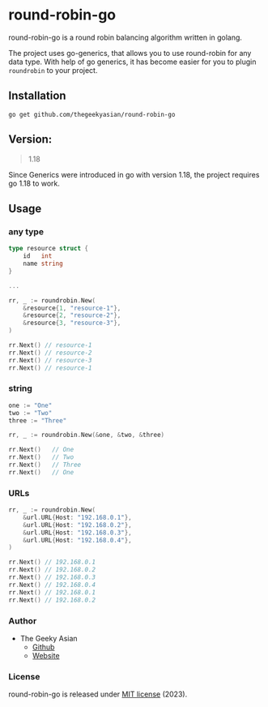 # round-robin-go

round-robin-go is a round robin balancing algorithm written in golang. 

The project uses go-generics, that allows you to use round-robin for any data type. With help of go generics, it has become easier for you to plugin `roundrobin` to your project.

## Installation
```shell
go get github.com/thegeekyasian/round-robin-go
```

## Version:
> 1.18

Since Generics were introduced in go with version 1.18, the project requires go 1.18 to work.

## Usage

### any type
```go
type resource struct {
    id   int
    name string
}

...

rr, _ := roundrobin.New(
    &resource{1, "resource-1"},
    &resource{2, "resource-2"},
    &resource{3, "resource-3"},
)

rr.Next() // resource-1
rr.Next() // resource-2
rr.Next() // resource-3
rr.Next() // resource-1
```

### string
```go
one := "One"
two := "Two"
three := "Three"

rr, _ := roundrobin.New(&one, &two, &three)

rr.Next()	// One
rr.Next()	// Two
rr.Next()	// Three
rr.Next()	// One
```

### URLs
```go
rr, _ := roundrobin.New(
    &url.URL{Host: "192.168.0.1"},
    &url.URL{Host: "192.168.0.2"},
    &url.URL{Host: "192.168.0.3"},
    &url.URL{Host: "192.168.0.4"},
)

rr.Next() // 192.168.0.1
rr.Next() // 192.168.0.2
rr.Next() // 192.168.0.3
rr.Next() // 192.168.0.4
rr.Next() // 192.168.0.1
rr.Next() // 192.168.0.2
```

### Author
* The Geeky Asian
  * [Github](https://github.com/thegeekyasian/)
  * [Website](https://thegeekyasian.com/)

### License
round-robin-go is released under [MIT license](https://github.com/thegeekyasian/round-robin-go/blob/master/LICENSE) (2023).

